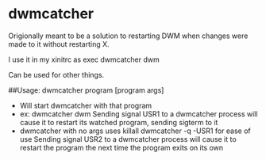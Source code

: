 # dwmcatcher
Origionally meant to be a solution to restarting DWM when changes were made to it without restarting X.

I use it in my xinitrc as exec dwmcatcher dwm

Can be used for other things.

##Usage:
dwmcatcher program [program args]
* Will start dwmcatcher with that program
* ex: dwmcatcher dwm
Sending signal USR1 to a dwmcatcher process will cause it to restart its watched program, sending sigterm to it
* dwmcatcher with no args uses killall dwmcatcher -q -USR1 for ease of use
Sending signal USR2 to a dwmcatcher process will cause it to restart the program the next time the program exits on its own
